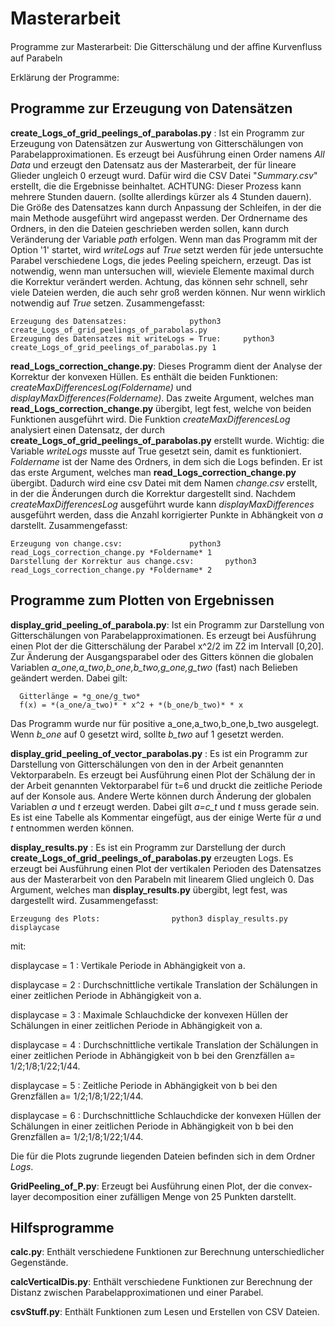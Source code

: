# Masterarbeit
Programme zur Masterarbeit: Die Gitterschälung und der aﬀine Kurvenfluss auf Parabeln

Erklärung der Programme:


## Programme zur Erzeugung von Datensätzen

**create_Logs_of_grid_peelings_of_parabolas.py** : 
Ist ein Programm zur Erzeugung von Datensätzen zur Auswertung von Gitterschälungen von Parabelapproximationen. Es erzeugt bei Ausführung einen Order namens *All Data* und erzeugt den Datensatz aus der Masterarbeit, der für lineare Glieder ungleich 0 erzeugt wurd. Dafür wird die CSV Datei "*Summary.csv*" erstellt, die die Ergebnisse beinhaltet. ACHTUNG: Dieser Prozess kann mehrere Stunden dauern. (sollte allerdings kürzer als 4 Stunden dauern). Die Größe des Datensatzes kann durch Anpassung der Schleifen, in der die main Methode ausgeführt wird angepasst werden. Der Ordnername des Ordners, in den die Dateien geschrieben werden sollen, kann durch Veränderung der Variable *path* erfolgen. Wenn man das Programm mit der Option '1' startet, wird *writeLogs* auf *True* setzt werden für jede untersuchte Parabel verschiedene Logs, die jedes Peeling speichern, erzeugt. Das ist notwendig, wenn man untersuchen will, wieviele Elemente maximal durch die Korrektur verändert werden. Achtung, das können sehr schnell, sehr viele Dateien werden, die auch sehr groß werden können. Nur wenn wirklich notwendig auf *True* setzen. Zusammengefasst:

	Erzeugung des Datensatzes:				python3 create_Logs_of_grid_peelings_of_parabolas.py
	Erzeugung des Datensatzes mit writeLogs = True: 	python3 create_Logs_of_grid_peelings_of_parabolas.py 1

**read_Logs_correction_change.py**: 
Dieses Programm dient der Analyse der Korrektur der konvexen Hüllen. Es enthält die beiden Funktionen: *createMaxDifferencesLog(Foldername)* und *displayMaxDifferences(Foldername)*. Das zweite Argument, welches man **read_Logs_correction_change.py** übergibt, legt fest, welche von beiden Funktionen ausgeführt wird. Die Funktion *createMaxDifferencesLog* analysiert einen Datensatz, der durch **create_Logs_of_grid_peelings_of_parabolas.py** erstellt wurde. Wichtig: die Variable *writeLogs* musste auf True gesetzt sein, damit es funktioniert. *Foldername* ist der Name des Ordners, in dem sich die Logs befinden. Er ist das erste Argument, welches man **read_Logs_correction_change.py** übergibt. Dadurch wird eine csv Datei mit dem Namen *change.csv* erstellt, in der die Änderungen durch die Korrektur dargestellt sind. Nachdem *createMaxDifferencesLog* ausgeführt wurde kann *displayMaxDifferences* ausgeführt werden, dass die Anzahl korrigierter Punkte in Abhängkeit von *a* darstellt. Zusammengefasst:

	Erzeugung von change.csv:				python3 read_Logs_correction_change.py *Foldername* 1
	Darstellung der Korrektur aus change.csv: 		python3 read_Logs_correction_change.py *Foldername* 2


## Programme zum Plotten von Ergebnissen

**display_grid_peeling_of_parabola.py**: 
Ist ein Programm zur Darstellung von Gitterschälungen von Parabelapproximationen. Es erzeugt bei Ausführung einen Plot der die Gitterschälung der Parabel x^2/2 im Z2 im Intervall [0,20]. Zur Änderung der Ausgangsparabel oder des Gitters können die globalen Variablen *a_one,a_two,b_one,b_two,g_one,g_two* (fast) nach Belieben geändert werden. Dabei gilt:

      Gitterlänge = *g_one/g_two*   
      f(x) = *(a_one/a_two)* * x^2 + *(b_one/b_two)* * x
         
Das Programm wurde nur für positive a_one,a_two,b_one,b_two ausgelegt. Wenn *b_one* auf 0 gesetzt wird, sollte *b_two* auf 1 gesetzt werden.

**display_grid_peeling_of_vector_parabolas.py** : 
Es ist ein Programm zur Darstellung von Gitterschälungen von den in der Arbeit genannten Vektorparabeln. Es erzeugt bei Ausführung einen Plot der Schälung der in der Arbeit genannten Vektorparabel für t=6 und druckt die zeitliche Periode auf der Konsole aus. Andere Werte können durch Änderung der globalen Variablen *a* und *t* erzeugt werden. Dabei gilt *a=c_t* und *t* muss gerade sein. Es ist eine Tabelle als Kommentar eingefügt, aus der einige Werte für *a* und *t* entnommen werden können.

**display_results.py** : 
Es ist ein Programm zur Darstellung der durch  **create_Logs_of_grid_peelings_of_parabolas.py** erzeugten Logs. Es erzeugt bei Ausführung einen Plot der vertikalen Perioden des Datensatzes aus der Masterarbeit von den Parabeln mit linearem Glied ungleich 0. Das Argument, welches man **display_results.py** übergibt, legt fest, was dargestellt wird. Zusammengefasst:

	Erzeugung des Plots:				python3 display_results.py displaycase

mit:

displaycase = 1 : Vertikale Periode in Abhängigkeit von a.

displaycase = 2 : Durchschnittliche vertikale Translation der Schälungen in einer zeitlichen Periode in Abhängigkeit von a.

displaycase = 3 : Maximale Schlauchdicke der konvexen Hüllen der Schälungen in einer zeitlichen Periode in Abhängigkeit von a.

displaycase = 4 : Durchschnittliche vertikale Translation der Schälungen in einer zeitlichen Periode in Abhängigkeit von b bei den Grenzfällen a= 1/2;1/8;1/22;1/44.

displaycase = 5 : Zeitliche Periode in Abhängigkeit von b bei den Grenzfällen a= 1/2;1/8;1/22;1/44.

displaycase = 6 : Durchschnittliche Schlauchdicke der konvexen Hüllen der Schälungen in einer zeitlichen Periode in Abhängigkeit von b bei den Grenzfällen a= 1/2;1/8;1/22;1/44.

Die für die Plots zugrunde liegenden Dateien befinden sich in dem Ordner *Logs*.  

**GridPeeling_of_P.py**: 
Erzeugt bei Ausführung einen Plot, der die convex-layer decomposition einer zufälligen Menge von 25 Punkten darstellt.


## Hilfsprogramme
**calc.py**: 
Enthält verschiedene Funktionen zur Berechnung unterschiedlicher Gegenstände.

**calcVerticalDis.py**: 
Enthält verschiedene Funktionen zur Berechnung der Distanz zwischen Parabelapproximationen und einer Parabel.

**csvStuff.py**: 
Enthält Funktionen zum Lesen und Erstellen von CSV Dateien.






